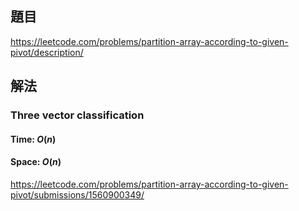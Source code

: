 ## 題目
https://leetcode.com/problems/partition-array-according-to-given-pivot/description/
## 解法
### Three vector classification
#### Time: $O(n)$
#### Space: $O(n)$
https://leetcode.com/problems/partition-array-according-to-given-pivot/submissions/1560900349/
